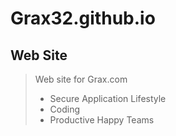# Grax32.github.io
## Web Site

> Web site for Grax.com 
> * Secure Application Lifestyle
> * Coding
> * Productive Happy Teams